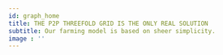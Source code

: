 ```yaml
---
id: graph_home
title: THE P2P THREEFOLD GRID IS THE ONLY REAL SOLUTION
subtitle: Our farming model is based on sheer simplicity.
image : ''
---
```

